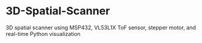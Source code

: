 # 3D-Spatial-Scanner
3D spatial scanner using MSP432, VL53L1X ToF sensor, stepper motor, and real-time Python visualization

